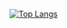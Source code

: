 <!-- ### Hi there <img src="https://media.giphy.com/media/hvRJCLFzcasrR4ia7z/giphy.gif" width="25px"> -->


<!-- **thily00/thily00** is a ✨ _special_ ✨ repository because its `README.md` (this file) appears on your GitHub profile. -->

<!-- Welcome to my page! <br/>
I'm Djibril Bathily, Front end developer from  Dakar, Senegal, currently living in Paris, France.

- 🔭 I’m currently <strong> open to work </strong>
- 🌱 I’m currently learning <strong> Svelte </strong>
- 💬 Ask me about  anything <strong> regarding Front End development </strong>
- 📫 How to reach me: <a href="mailto:bathiydbl@email.com">bathiydbl@email.com</a>

<!-- 
- 🔭 I’m currently working on ...
- 👯 I’m looking to collaborate on ...
- 🤔 I’m looking for help with ... -->

[![Top Langs](https://github-readme-stats.vercel.app/api/top-langs/?username=thily00&layout=compact)](https://github.com/anuraghazra/github-readme-stats)<br/>
<!-- ![Anurag's GitHub stats](https://github-readme-stats.vercel.app/api?username=thily00&count_private=true&show_icons=true) -->


